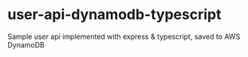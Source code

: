 # user-api-dynamodb-typescript
Sample user api implemented with express &amp; typescript, saved to AWS DynamoDB
